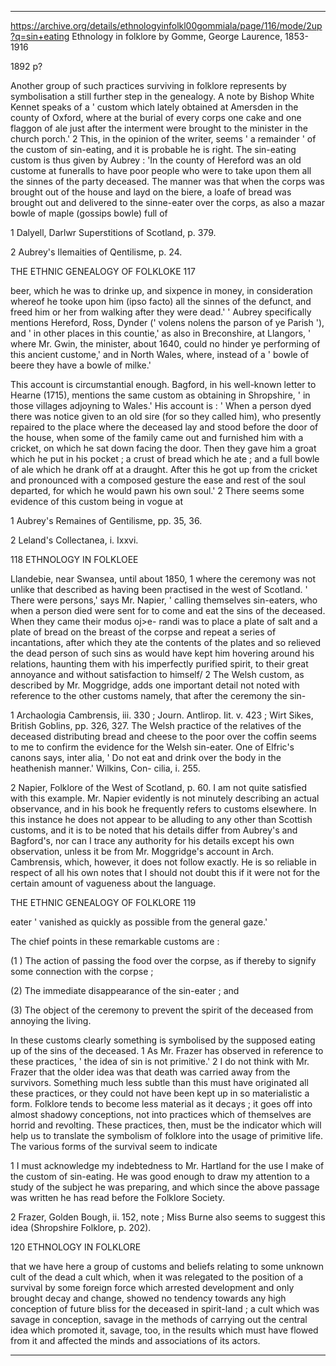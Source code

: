 

---

https://archive.org/details/ethnologyinfolkl00gommiala/page/116/mode/2up?q=sin+eating
Ethnology in folklore
by Gomme, George Laurence, 1853-1916

1892
p?

Another group of such practices surviving in folklore represents by symbolisation a still further step in the genealogy. A note by Bishop White Kennet speaks of a ' custom which lately obtained at Amersden in the county of Oxford, where at the burial of every corps one cake and one flaggon of ale just after the interment 
were brought to the minister in the church porch.' 2 
This, in the opinion of the writer, seems ' a remainder ' of the custom of sin-eating, and it is probable he is right. The sin-eating custom is thus given by Aubrey : 'In the county of Hereford was an old custome at funeralls to have poor people who were to take upon them all the sinnes of the party deceased. The manner was that when the corps was brought out of the house and layd on the biere, a loafe of bread was brought out and delivered to the sinne-eater over the corps, as also a mazar bowle of maple (gossips bowle) full of 

1 Dalyell, Darlwr Superstitions of Scotland, p. 379. 

2 Aubrey's Ilemaities of Qentilisme, p. 24. 



THE ETHNIC GENEALOGY OF FOLKLOKE 117 

beer, which he was to drinke up, and sixpence in money, in consideration whereof he tooke upon him (ipso facto) all the sinnes of the defunct, and freed him or her from walking after they were dead.' ' Aubrey specifically mentions Hereford, Ross, Dynder (' volens nolens the parson of ye Parish '), and ' in other places in this countie,' as also in Breconshire, at Llangors, ' where Mr. Gwin, the minister, about 1640, could no hinder ye performing of this ancient custome,' and in North Wales, where, instead of a ' bowle of beere they have a bowle of milke.'

This account is circumstantial enough. Bagford, in 
his well-known letter to Hearne (1715), mentions the same custom as obtaining in Shropshire, ' in those villages adjoyning to Wales.' His account is : ' When a person dyed there was notice given to an old sire (for so they called him), who presently repaired to the place where the deceased lay and stood before the door of the house, when some of the family came out and furnished him with a cricket, on which he sat down facing the door. Then they gave him a groat which he put in his pocket ; a crust of bread which he ate ; and a full bowle of ale which he drank off at a draught. After this he got up from the cricket and pronounced with a composed gesture the ease and rest of the soul departed, for which he would pawn his own soul.' 2 There seems some evidence of this custom being in vogue at

1 Aubrey's Remaines of Gentilisme, pp. 35, 36. 

2 Leland's Collectanea, i. Ixxvi. 



118 ETHNOLOGY IN FOLKLOEE 

Llandebie, near Swansea, until about 1850, 1 where the ceremony was not unlike that described as having been practised in the west of Scotland. ' There were persons,' says Mr. Napier, ' calling themselves sin-eaters, who when a person died were sent for to come and eat the sins of the deceased. When they came their modus oj>e- randi was to place a plate of salt and a plate of bread on the breast of the corpse and repeat a series of incantations, after which they ate the contents of the plates and so relieved the dead person of such sins as would have kept him hovering around his relations, haunting them with his imperfectly purified spirit, to their great annoyance and without satisfaction to himself/ 2 The Welsh custom, as described by Mr. Moggridge, adds one important detail not noted with reference to the other customs namely, that after the ceremony the sin-

1 Archaologia Cambrensis, iii. 330 ; Journ. Antlirop. Iit. v. 423 ; Wirt Sikes, British Goblins, pp. 326, 327. The Welsh practice of the relatives of the deceased distributing bread and cheese to the poor over the coffin seems to me to confirm the evidence for the Welsh sin-eater. One of Elfric's canons says, inter alia, ' Do not eat and drink over the body in the heathenish manner.' Wilkins, Con- 
cilia, i. 255. 

2 Napier, Folklore of the West of Scotland, p. 60. I am not quite satisfied with this example. Mr. Napier evidently is not minutely describing an actual observance, and in his book he frequently refers to customs elsewhere. In this instance he does not appear to be alluding to any other than Scottish customs, and it is to be noted that his details differ from Aubrey's and Bagford's, nor can I trace any authority for his details except his own observation, unless it be from Mr. Moggridge's account in Arch. Cambrensis, which, however, it does not follow exactly. He is so reliable in respect of all his own notes that I should not doubt this if it were not for the certain amount of vagueness about the language.



THE ETHNIC GENEALOGY OF FOLKLORE 119 

eater ' vanished as quickly as possible from the general gaze.'

The chief points in these remarkable customs are : 

(1 ) The action of passing the food over the corpse, as if thereby to signify some connection with the corpse ;

(2) The immediate disappearance of the sin-eater ; 
and

(3) The object of the ceremony to prevent the spirit of the deceased from annoying the living. 

In these customs clearly something is symbolised 
by the supposed eating up of the sins of the deceased. 1 
As Mr. Frazer has observed in reference to these practices, ' the idea of sin is not primitive.' 2 I do not think with Mr. Frazer that the older idea was that death was carried away from the survivors. Something much less subtle than this must have originated all these practices, or they could not have been kept up in so materialistic a form. Folklore tends to become less material as it decays ; it goes off into almost shadowy conceptions, not into practices which of themselves are horrid and revolting. These practices, then, must be the indicator which will help us to translate the symbolism of folklore into the usage of primitive life. The various forms of the survival seem to indicate

1 I must acknowledge my indebtedness to Mr. Hartland for the use I make of the custom of sin-eating. He was good enough to draw my attention to a study of the subject he was preparing, and which since the above passage was written he has read before the Folklore Society. 

2 Frazer, Golden Bough, ii. 152, note ; Miss Burne also seems to suggest this idea (Shropshire Folklore, p. 202). 



120 ETHNOLOGY IN FOLKLORE 

that we have here a group of customs and beliefs relating to some unknown cult of the dead a cult which, when it was relegated to the position of a survival by some foreign force which arrested development and only brought decay and change, showed no tendency towards any high conception of future bliss for the deceased in spirit-land ; a cult which was savage in conception, savage in the methods of carrying out the central idea which promoted it, savage, too, in the results which must have flowed from it and affected the minds and associations of its actors. 



---

